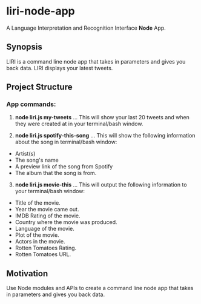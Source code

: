 # liri-node-app
A Language Interpretation and Recognition Interface **Node** App. 

## Synopsis

LIRI is a command line node app that takes in parameters and gives you back data. 
LIRI displays your latest tweets.

## Project Structure

### App commands:

1. **node liri.js my-tweets**
 ... This will show your last 20 tweets and when they were created at in your terminal/bash window.

2. **node liri.js spotify-this-song**
 ... This will show the following information about the song in terminal/bash window:

  * Artist(s) 
  * The song's name
  * A preview link of the song from Spotify
  * The album that the song is from.
  
3. **node liri.js movie-this**
 ... This will output the following information to your terminal/bash window:
  * Title of the movie.
  * Year the movie came out.
  * IMDB Rating of the movie.
  * Country where the movie was produced.
  * Language of the movie.
  * Plot of the movie.
  * Actors in the movie.
  * Rotten Tomatoes Rating.
  * Rotten Tomatoes URL.

## Motivation

Use Node modules and APIs to create a command line node app that takes in parameters and gives you back data.



